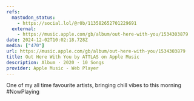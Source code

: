 ```yaml
---
refs:
  mastodon_status:
    - https://social.lol/@r0b/113582652701229691
  external:
    - https://music.apple.com/gb/album/out-here-with-you/1534303879
date: 2024-12-02T10:02:18.728Z
media: ["470"]
url: https://music.apple.com/gb/album/out-here-with-you/1534303879
title: Out Here With You by ATTLAS on Apple Music
description: Album · 2020 · 10 Songs
provider: Apple Music - Web Player
---
```


One of my all time favourite artists, bringing chill vibes to this morning #NowPlaying
